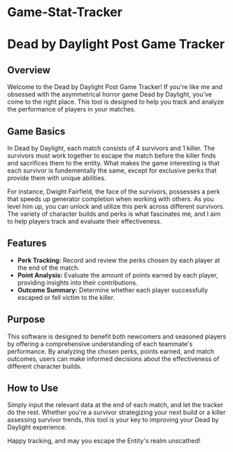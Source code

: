 # Game-Stat-Tracker
# Dead by Daylight Post Game Tracker

## Overview

Welcome to the Dead by Daylight Post Game Tracker! If you're like me and obsessed with the asymmetrical horror game Dead by Daylight, you've come to the right place. This tool is designed to help you track and analyze the performance of players in your matches.

## Game Basics

In Dead by Daylight, each match consists of 4 survivors and 1 killer. The survivors must work together to escape the match before the killer finds and sacrifices them to the entity. What makes the game interesting is that each survivor is fundementally the same, except for exclusive perks that provide them with unique abilities.

For instance, Dwight Fairfield, the face of the survivors, possesses a perk that speeds up generator completion when working with others. As you level him up, you can unlock and utilize this perk across different survivors. The variety of character builds and perks is what fascinates me, and I aim to help players track and evaluate their effectiveness.

## Features

- **Perk Tracking:** Record and review the perks chosen by each player at the end of the match.
- **Point Analysis:** Evaluate the amount of points earned by each player, providing insights into their contributions.
- **Outcome Summary:** Determine whether each player successfully escaped or fell victim to the killer.

## Purpose

This software is designed to benefit both newcomers and seasoned players by offering a comprehensive understanding of each teammate's performance. By analyzing the chosen perks, points earned, and match outcomes, users can make informed decisions about the effectiveness of different character builds.

## How to Use

Simply input the relevant data at the end of each match, and let the tracker do the rest. Whether you're a survivor strategizing your next build or a killer assessing survivor trends, this tool is your key to improving your Dead by Daylight experience.

Happy tracking, and may you escape the Entity's realm unscathed!
